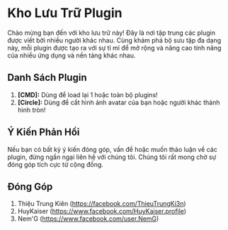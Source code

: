 # Kho Lưu Trữ Plugin

Chào mừng bạn đến với kho lưu trữ này! Đây là nơi tập trung các plugin được viết bởi nhiều người khác nhau. Cùng khám phá bộ sưu tập đa dạng này, mỗi plugin được tạo ra với sự tỉ mỉ để mở rộng và nâng cao tính năng của nhiều ứng dụng và nền tảng khác nhau.

## Danh Sách Plugin

1. **[CMD]:** Dùng để load lại 1 hoặc toàn bộ plugins!
2. **[Circle]:** Dùng để cắt hình ảnh avatar của bạn hoặc người khác thành hình tròn!

## Ý Kiến Phản Hồi

Nếu bạn có bất kỳ ý kiến đóng góp, vấn đề hoặc muốn thảo luận về các plugin, đừng ngần ngại liên hệ với chúng tôi. Chúng tôi rất mong chờ sự đóng góp tích cực từ cộng đồng.

## Đóng Góp

1. Thiệu Trung Kiên (https://facebook.com/ThieuTrungKi3n)
2. HuyKaiser (https://www.facebook.com/HuyKaiser.profile)
3. Nem'G (https://www.facebook.com/user.NemG)
